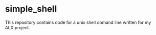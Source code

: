 # simple_shell
This repository contains code for a unix shell comand line written for my ALX project.
